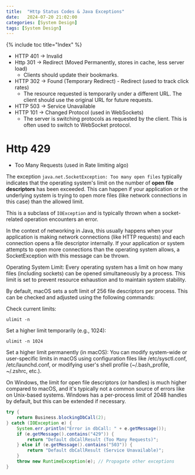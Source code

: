 ```yaml
---
title:  "Http Status Codes & Java Exceptions"
date:   2024-07-20 21:02:00
categories: [System Design]
tags: [System Design]
---
```

{% include toc title="Index" %}


- HTTP 401 -> Invalid
- Http 301 -> Redirect (Moved Permanently, stores in cache, less server load)
    - Clients should update their bookmarks.
- HTTP 302 -> Found (Temporary Redirect) - Redirect (used to track click rates)
    - The resource requested is temporarily under a different URL. The client should use the original URL for future requests.
- HTTP 503 -> Service Unavailable
- HTTP 101 -> Changed Protocol (used in WebSockets)
    - The server is switching protocols as requested by the client. This is often used to switch to WebSocket protocol.


# Http 429 
- Too Many Requests (used in Rate limiting algo)

The exception `java.net.SocketException: Too many open files`
typically indicates that the operating system's limit on the number of **open file descriptors** has been exceeded. 
This can happen if your application or the underlying system is trying to open more files (like network connections in this case) 
than the allowed limit.

This is a subclass of `IOException` and is typically thrown when a socket-related operation encounters an error.

In the context of networking in Java, this usually happens when your application is making network connections (like HTTP requests) and 
each connection opens a file descriptor internally. If your application or system attempts to open more connections than the operating 
system allows, a SocketException with this message can be thrown.

Operating System Limit: Every operating system has a limit on how many files (including sockets) can be opened simultaneously by a process. This limit is set to prevent resource exhaustion and to maintain system stability.

By default, macOS sets a soft limit of 256 file descriptors per process. This can be checked and adjusted using the following commands:

Check current limits:

```shell
ulimit -n
```

Set a higher limit temporarily (e.g., 1024):


```shell
ulimit -n 1024
```

Set a higher limit permanently (in macOS):
You can modify system-wide or user-specific limits in macOS using configuration files like /etc/sysctl.conf, /etc/launchd.conf, or modifying user's shell profile (~/.bash_profile, ~/.zshrc, etc.).

On Windows, the limit for open file descriptors (or handles) is much higher compared to macOS, and it's typically not a common source of errors like on Unix-based systems. Windows has a per-process limit of 2048 handles by default, but this can be extended if necessary.



```java
try {
    return Business.blockingDbCall(2);
} catch (IOException e) {
    System.err.println("Error in dbCall: " + e.getMessage());
    if (e.getMessage().contains("429")) {
        return "Default dbCallResult (Too Many Requests)";
    } else if (e.getMessage().contains("503")) {
        return "Default dbCallResult (Service Unavailable)";
    }
    throw new RuntimeException(e); // Propagate other exceptions
}
```